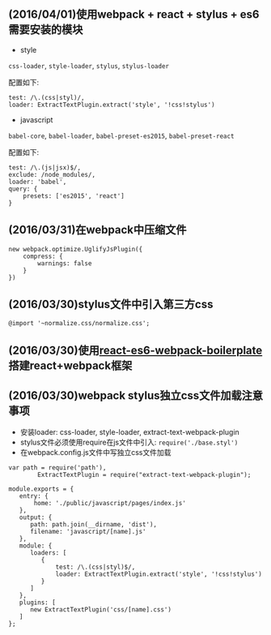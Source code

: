 ## (2016/04/01)使用webpack + react + stylus + es6需要安装的模块

- style

`css-loader`, `style-loader`, `stylus`, `stylus-loader`

配置如下:

```
test: /\.(css|styl)/,
loader: ExtractTextPlugin.extract('style', '!css!stylus')
```

- javascript

`babel-core`, `babel-loader`, `babel-preset-es2015`, `babel-preset-react`

配置如下:

```
test: /\.(js|jsx)$/,
exclude: /node_modules/,
loader: 'babel',
query: {
	presets: ['es2015', 'react']
}
```

## (2016/03/31)在webpack中压缩文件

```
new webpack.optimize.UglifyJsPlugin({
	compress: {
		warnings: false
	}
})
```

## (2016/03/30)stylus文件中引入第三方css

`@import '~normalize.css/normalize.css';`

## (2016/03/30)使用[react-es6-webpack-boilerplate](https://github.com/vasanthk/react-es6-webpack-boilerplate)搭建react+webpack框架

## (2016/03/30)webpack stylus独立css文件加载注意事项

- 安装loader: css-loader, style-loader, extract-text-webpack-plugin
- stylus文件必须使用require在js文件中引入: `require('./base.styl')`
- 在webpack.config.js文件中写独立css文件加载

```
var path = require('path'),
		ExtractTextPlugin = require("extract-text-webpack-plugin");

module.exports = {
   entry: {
	   home: './public/javascript/pages/index.js'
   },
   output: {
      path: path.join(__dirname, 'dist'),
      filename: 'javascript/[name].js'
   },
   module: {
      loaders: [
         {
			 test: /\.(css|styl)$/,
			 loader: ExtractTextPlugin.extract('style', '!css!stylus')
		 }
      ]
   },
   plugins: [
      new ExtractTextPlugin('css/[name].css')
   ]
};
```